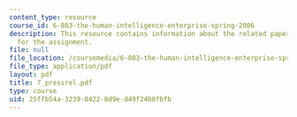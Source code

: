```yaml
---
content_type: resource
course_id: 6-803-the-human-intelligence-enterprise-spring-2006
description: This resource contains information about the related paper and the guidelines
  for the assignment.
file: null
file_location: /coursemedia/6-803-the-human-intelligence-enterprise-spring-2006/25ffb54a323984228d9ed49f24b0fbfb_7_pressrel.pdf
file_type: application/pdf
layout: pdf
title: 7_pressrel.pdf
type: course
uid: 25ffb54a-3239-8422-8d9e-d49f24b0fbfb
---
```

